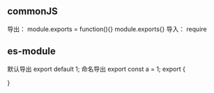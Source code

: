 ## commonJS
导出：
module.exports = function(){} 
module.exports{}
导入：
require


## es-module  

默认导出  export default 1;
命名导出 export const a = 1;
export {
  
}


